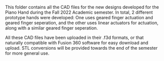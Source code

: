 This folder contains all the CAD files for the new designs developed for the Piano Hand during the Fall 2022 Academic semester. In total, 2 different prototype hands were developed: 
One uses geared finger actuation and geared finger seperation, and the other uses linear actuators for actuation, along with a similar geared finger seperation.

All these CAD files have been uploaded in their .f3d formats, or that naturally compatible with Fusion 360 software for easy download and upload. STL conversions
will be provided towards the end of the semester for more general use.
